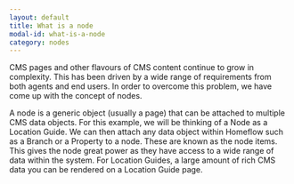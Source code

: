 ```yaml
---
layout: default
title: What is a node
modal-id: what-is-a-node
category: nodes
---
```

CMS pages and other flavours of CMS content continue to grow in complexity. This has been driven by a wide range of requirements from both agents and end users. In order to overcome this problem, we have come up with the concept of nodes.

A node is a generic object (usually a page) that can be attached to multiple CMS data objects. For this example, we will be thinking of a Node as a Location Guide. We can then attach any data object within Homeflow such as a Branch or a Property to a node. These are known as the node items. This gives the node great power as they have access to a wide range of data within the system. For Location Guides, a large amount of rich CMS data you can be rendered on a Location Guide page.
